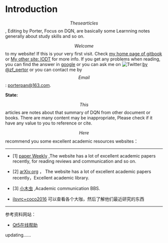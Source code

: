 # Introduction

$$These articles$$, Editing by Porter, Focus on DQN, are basically some Learnning notes generally about study skills and so on. 

$$Welcome$$ to my website! If this is your very first visit. Check [my home page of gitbook](https://porter.gitbook.io/deep-learning-series/) or  [My other site: IODT](http://index.porterpan.top/) for more info. If you get any problems when reading, you can find the answer in [google](https://www.google.com) or you can ask me on ![Twitter](https://abs.twimg.com/favicons/favicon.ico):[by @zf_pertor](https://twitter.com/zf_pertor?lang=en) or you can contact me by $$Email$$: porterpan@163.com.  

**State:**

$$This$$ articles are notes about that summary of DQN from other document or books. There are many content may be inappropriate, Please check if it have any value to you to reference or cite.

<!-- more -->


$$Here$$ recommend you some excellent academic resources websites：

----

- [1] [paper Weekly](http://www.paperweekly.site/rank) ,The website has a lot of excellent academic papers recently, for reading reviews and communication and so on.

- [2] [arXiv.org](https://arxiv.org/) ， The website has a lot of excellent academic papers recently，Excellent academic library.

- [3] [小木虫](http://muchong.com/bbs/) ,Academic communication BBS.

- [ilsvrc+coco2016](http://image-net.org/challenges/ilsvrc+coco2016) 可以查看各个大咖，然后了解他们最近研究的东西
---



参考资料网站：

- [Qt5在线帮助](http://doc.qt.io/qt-5/qboxlayout.html)

updating......

